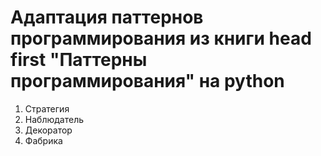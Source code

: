 # Адаптация паттернов программирования из книги head first "Паттерны программирования" на python

1. Стратегия
2. Наблюдатель
3. Декоратор
4. Фабрика
